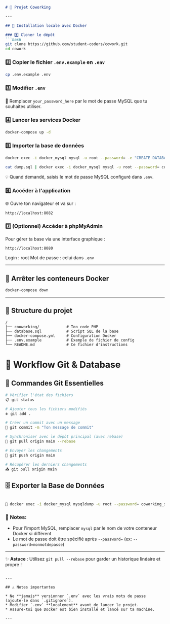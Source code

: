 

````markdown
# 🏢 Projet Coworking

---

## 🚀 Installation locale avec Docker

### 1️⃣ Cloner le dépôt  
```bash
git clone https://github.com/student-coders/cowork.git
cd cowork
````

### 2️⃣ Copier le fichier `.env.example` en `.env`

```bash
cp .env.example .env
```

### 3️⃣ Modifier `.env`

🔧 Remplacer `your_password_here` par le mot de passe MySQL que tu souhaites utiliser.

### 4️⃣ Lancer les services Docker

```bash
docker-compose up -d
```

### 5️⃣ Importer la base de données

```bash
docker exec -i docker_mysql mysql -u root --password= -e "CREATE DATABASE IF NOT EXISTS coworking_space;"

cat dump.sql | docker exec -i docker_mysql mysql -u root --password= coworking_space

```

💡 Quand demandé, saisis le mot de passe MySQL configuré dans `.env`.

### 6️⃣ Accéder à l'application

🌐 Ouvre ton navigateur et va sur :

```
http://localhost:8082
```

### 7️⃣ (Optionnel) Accéder à phpMyAdmin

Pour gérer ta base via une interface graphique :

```
http://localhost:8080
```

Login : root
Mot de passe : celui dans `.env`

---

## 🛑 Arrêter les conteneurs Docker

```bash
docker-compose down
```

---

## 📁 Structure du projet

```
/
├── cooworking/            # Ton code PHP
├── database.sql           # Script SQL de la base
├── docker-compose.yml     # Configuration Docker
├── .env.example           # Exemple de fichier de config
└── README.md              # Ce fichier d'instructions
```




# 🚀 Workflow Git & Database

## 🔄 Commandes Git Essentielles

```bash
# Vérifier l'état des fichiers
📋 git status

# Ajouter tous les fichiers modifiés
➕ git add .

# Créer un commit avec un message
💾 git commit -m "Ton message de commit"

# Synchroniser avec le dépôt principal (avec rebase)
🔄 git pull origin main --rebase

# Envoyer les changements
🚀 git push origin main

# Récupérer les derniers changements
📥 git pull origin main
```

## 🗄️  Exporter la Base de Données

```bash

🐳 docker exec -i docker_mysql mysqldump -u root --password= coworking_space > dump.sql 
```

### 📝 Notes:
- Pour l'import MySQL, remplacer `mysql` par le nom de votre conteneur Docker si différent
- Le mot de passe doit être spécifié après `--password=` (ex: `--password=monmotdepasse`)

---

✨ **Astuce** : Utilisez `git pull --rebase` pour garder un historique linéaire et propre !
```

---

## ⚠️ Notes importantes

* Ne **jamais** versionner `.env` avec les vrais mots de passe (ajoute-le dans `.gitignore`).
* Modifier `.env` **localement** avant de lancer le projet.
* Assure-toi que Docker est bien installé et lancé sur ta machine.

---